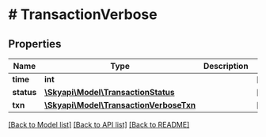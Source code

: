# # TransactionVerbose

## Properties

Name | Type | Description | Notes
------------ | ------------- | ------------- | -------------
**time** | **int** |  | [optional] 
**status** | [**\Skyapi\Model\TransactionStatus**](TransactionStatus.md) |  | [optional] 
**txn** | [**\Skyapi\Model\TransactionVerboseTxn**](TransactionVerboseTxn.md) |  | [optional] 

[[Back to Model list]](../../README.md#documentation-for-models) [[Back to API list]](../../README.md#documentation-for-api-endpoints) [[Back to README]](../../README.md)


